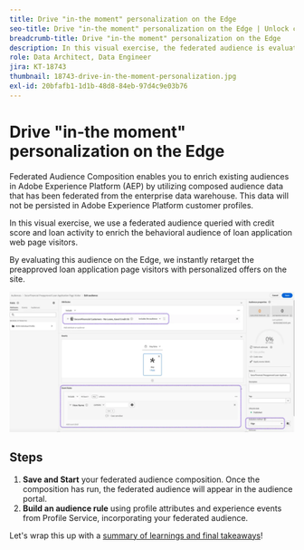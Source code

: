 ```yaml
---
title: Drive "in-the moment" personalization on the Edge
seo-title: Drive "in-the moment" personalization on the Edge | Unlock cross-channel insights with Federated Audience Composition
breadcrumb-title: Drive "in-the moment" personalization on the Edge
description: In this visual exercise, the federated audience is evaluated on the Edge for instant "in-the-moment" retargeting.
role: Data Architect, Data Engineer
jira: KT-18743
thumbnail: 18743-drive-in-the-moment-personalization.jpg
exl-id: 20bfafb1-1d1b-48d8-84eb-97d4c9e03b76
---
```

# Drive "in-the moment" personalization on the Edge

Federated Audience Composition enables you to enrich existing audiences in Adobe Experience Platform (AEP) by utilizing composed audience data that has been federated from the enterprise data warehouse. This data will not be persisted in Adobe Experience Platform customer profiles.

In this visual exercise, we use a federated audience queried with credit score and loan activity to enrich the behavioral audience of loan application web page visitors.

By evaluating this audience on the Edge, we instantly retarget the preapproved loan application page visitors with personalized offers on the site.

![edge-audience-enrich](assets/edge-audience-enrich.png)

## Steps

1. **Save and Start** your federated audience composition. Once the composition has run, the federated audience will appear in the audience portal.
2. **Build an audience rule** using profile attributes and experience events from Profile Service, incorporating your federated audience.

Let's wrap this up with a [summary of learnings and final takeaways](conclusion.md)!
